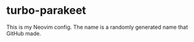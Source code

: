 # turbo-parakeet

This is my Neovim config. The name is a randomly generated name that GitHub made.
